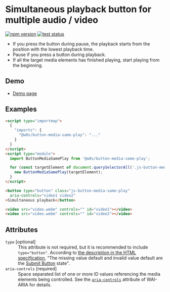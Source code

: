# Simultaneous playback button for multiple audio / video

[![npm version](https://badge.fury.io/js/%40saekitominaga%2Fcustomelements-button-media-sameplay.svg)](https://www.npmjs.com/package/@saekitominaga/customelements-button-media-sameplay)
[![test status](https://github.com/SaekiTominaga/frontend/actions/workflows/button-media-same-play-test.yml/badge.svg)](https://github.com/SaekiTominaga/frontend/actions/workflows/button-media-same-play-test.yml)

- If you press the button during pause, the playback starts from the position with the lowest playback time.
- Pause if you press a button during playback.
- If all the target media elements has finished playing, start playing from the beginning.

## Demo

- [Demo page](https://saekitominaga.github.io/frontend/packages/button-media-same-play/demo/)

## Examples

```HTML
<script type="importmap">
  {
    "imports": {
      "@w0s/button-media-same-play": "..."
    }
  }
</script>
<script type="module">
  import ButtonMediaSamePlay from '@w0s/button-media-same-play';

  for (const targetElement of document.querySelectorAll('.js-button-media-same-play')) {
    new ButtonMediaSamePlay(targetElement);
  }
</script>

<button type="button" class="js-button-media-same-play"
  aria-controls="video1 video2"
>Simultaneous playback</button>

<video src="video.webm" controls="" id="video1"></video>
<video src="video.webm" controls="" id="video2"></video>
```

## Attributes

<dl>
<dt><code>type</code> [optional]</dt>
<dd>This attribute is not required, but it is recommended to include <code>type="button"</code>. According to <a href="https://html.spec.whatwg.org/multipage/form-elements.html#attr-button-type">the description in the HTML specification</a>, <q cite="https://html.spec.whatwg.org/multipage/form-elements.html#attr-button-type">The missing value default and invalid value default are the <a href="https://html.spec.whatwg.org/multipage/form-elements.html#attr-button-type-submit-state">Submit Button</a> state</q>.</dd>
<dt><code>aria-controls</code> [required]</dt>
<dd>Space separated list of one or more ID values referencing the media elements being controlled. See the <a href="https://developer.mozilla.org/en-US/docs/Web/Accessibility/ARIA/Attributes/aria-controls"><code>aria-controls</code></a> attribute of WAI-ARIA for details.</dd>
</dl>
